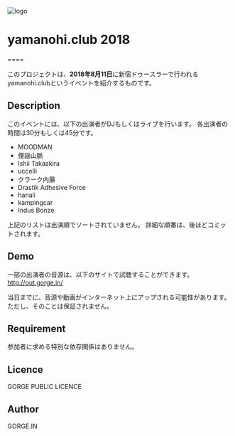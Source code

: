 
![logo](https://user-images.githubusercontent.com/41063021/42722522-55e8906e-8788-11e8-9b35-30dcc8bba507.jpg)

# yamanohi.club 2018
====

このプロジェクトは、**2018年8月11日**に新宿ドゥースラーで行われるyamanohi.clubというイベントを紹介するものです。

## Description

このイベントには、以下の出演者がDJもしくはライブを行います。
各出演者の時間は30分もしくは45分です。

- MOODMAN
- 俚謡山脈
- Ishii Takaakira
- uccelli
- クラーク内藤
- Drastik Adhesive Force
- hanali
- kampingcar
- Indus Bonze

上記のリストは出演順でソートされていません。
詳細な順番は、後ほどコミットされます。

## Demo

一部の出演者の音源は、以下のサイトで試聴することができます。
http://out.gorge.in/

当日までに、音源や動画がインターネット上にアップされる可能性があります。
ただし、そのことは保証されません。

## Requirement

参加者に求める特別な依存関係はありません。


## Licence

GORGE PUBLIC LICENCE

## Author

GORGE.IN


